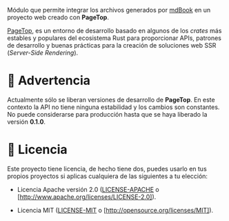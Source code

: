 Módulo que permite integrar los archivos generados por [mdBook](https://rust-lang.github.io/mdBook/)
en un proyecto web creado con **PageTop**.

[PageTop](https://github.com/manuelcillero/pagetop), es un entorno de desarrollo basado en algunos
de los *crates* más estables y populares del ecosistema Rust para proporcionar APIs, patrones de
desarrollo y buenas prácticas para la creación de soluciones web SSR (*Server-Side Rendering*).


# 🚧 Advertencia

Actualmente sólo se liberan versiones de desarrollo de **PageTop**. En este contexto la API no tiene
ninguna estabilidad y los cambios son constantes. No puede considerarse para producción hasta que se
haya liberado la versión **0.1.0**.


# 📜 Licencia

Este proyecto tiene licencia, de hecho tiene dos, puedes usarlo en tus propios proyectos si aplicas
cualquiera de las siguientes a tu elección:

* Licencia Apache versión 2.0
  ([LICENSE-APACHE](https://github.com/manuelcillero/pagetop-mdbook/blob/main/LICENSE-APACHE) o
  [http://www.apache.org/licenses/LICENSE-2.0]).

* Licencia MIT
  ([LICENSE-MIT](https://github.com/manuelcillero/pagetop-mdbook/blob/main/LICENSE-MIT) o
  [http://opensource.org/licenses/MIT]).
